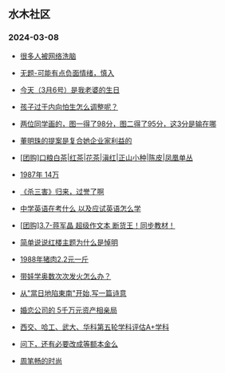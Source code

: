 ## 水木社区 
### 2024-03-08

+ [很多人被网络洗脑](https://www.mysmth.net/nForum/article/Love/6290345)

+ [无题-可能有点负面情绪，慎入](https://www.mysmth.net/nForum/article/Age/20347460)

+ [今天（3月6号）是我老婆的生日](https://www.mysmth.net/nForum/article/MyFamily/247153)

+ [孩子过于内向怕生怎么调整呢？](https://www.mysmth.net/nForum/article/Children/932723052)

+ [两位同学画的，图一得了98分，图二得了95分，这3分是输在哪](https://www.mysmth.net/nForum/article/MMJoke/1634817141)

+ [董明珠的提案是复合她企业家利益的](https://www.mysmth.net/nForum/article/WorkingLife/3854)

+ [[团购]口粮白茶|红茶|花茶|滇红|正山小种|陈皮|凤凰单丛](https://www.mysmth.net/nForum/article/ADAgent_TG/1318221)

+ [1987年 14万](https://www.mysmth.net/nForum/article/Stock/10808513)

+ [《杀三害》归来，过誉了啊](https://www.mysmth.net/nForum/article/Movielife/3600)

+ [中学英语在考什么 以及应试英语怎么学](https://www.mysmth.net/nForum/article/ChildEducation/2357682)

+ [[团购]3.7-蒋军晶 超级作文本 断货王！同步教材！](https://www.mysmth.net/nForum/article/ADAgent_TG/1318334)

+ [简单说说红楼主题为什么是悼明](https://www.mysmth.net/nForum/article/StoneStory/297593)

+ [1988年猪肉2.2元一斤](https://www.mysmth.net/nForum/article/Stock/10808863)

+ [带娃学奥数次次发火怎么办？](https://www.mysmth.net/nForum/article/ChildEducation/2358910)

+ [从"當日地陷東南"开始,写一篇诗意](https://www.mysmth.net/nForum/article/Poetry/165765)

+ [婚恋公司的  5千万元资产相亲局](https://www.mysmth.net/nForum/article/Age/20347474)

+ [西交、哈工、武大、华科第五轮学科评估A+学科](https://www.mysmth.net/nForum/article/GaoKao/549436)

+ [问下，还有必要改成等额本金么](https://www.mysmth.net/nForum/article/OurEstate/2916960)

+ [周笔畅的时尚](https://www.mysmth.net/nForum/article/TVShow/1543322)


